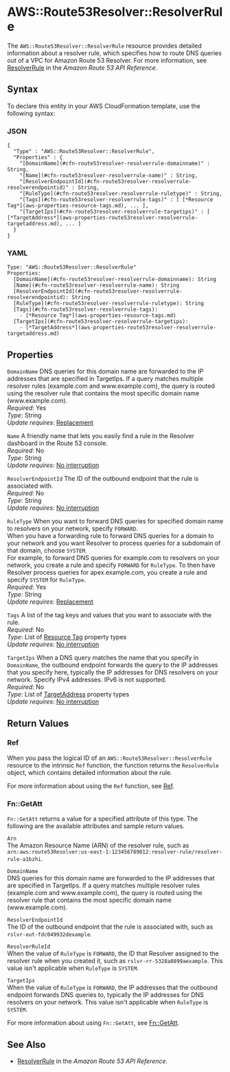 # AWS::Route53Resolver::ResolverRule<a name="aws-resource-route53resolver-resolverrule"></a>

The `AWS::Route53Resolver::ResolverRule` resource provides detailed information about a resolver rule, which specifies how to route DNS queries out of a VPC for Amazon Route 53 Resolver\. For more information, see [ResolverRule](https://docs.aws.amazon.com/Route53/latest/APIReference/API_route53resolver_ResolverRule.html) in the *Amazon Route 53 API Reference*\. 

## Syntax<a name="aws-resource-route53resolver-resolverrule-syntax"></a>

To declare this entity in your AWS CloudFormation template, use the following syntax:

### JSON<a name="aws-resource-route53resolver-resolverrule-syntax.json"></a>

```
{
  "Type" : "AWS::Route53Resolver::ResolverRule",
  "Properties" : {
    "[DomainName](#cfn-route53resolver-resolverrule-domainname)" : String,
    "[Name](#cfn-route53resolver-resolverrule-name)" : String,
    "[ResolverEndpointId](#cfn-route53resolver-resolverrule-resolverendpointid)" : String,
    "[RuleType](#cfn-route53resolver-resolverrule-ruletype)" : String,
    "[Tags](#cfn-route53resolver-resolverrule-tags)" : [ [*Resource Tag*](aws-properties-resource-tags.md), ... ],
    "[TargetIps](#cfn-route53resolver-resolverrule-targetips)" : [ [*TargetAddress*](aws-properties-route53resolver-resolverrule-targetaddress.md), ... ]
  }
}
```

### YAML<a name="aws-resource-route53resolver-resolverrule-syntax.yaml"></a>

```
Type: "AWS::Route53Resolver::ResolverRule"
Properties:
  [DomainName](#cfn-route53resolver-resolverrule-domainname): String
  [Name](#cfn-route53resolver-resolverrule-name): String
  [ResolverEndpointId](#cfn-route53resolver-resolverrule-resolverendpointid): String
  [RuleType](#cfn-route53resolver-resolverrule-ruletype): String
  [Tags](#cfn-route53resolver-resolverrule-tags): 
    - [*Resource Tag*](aws-properties-resource-tags.md)
  [TargetIps](#cfn-route53resolver-resolverrule-targetips): 
    - [*TargetAddress*](aws-properties-route53resolver-resolverrule-targetaddress.md)
```

## Properties<a name="aws-resource-route53resolver-resolverrule-properties"></a>

`DomainName`  <a name="cfn-route53resolver-resolverrule-domainname"></a>
DNS queries for this domain name are forwarded to the IP addresses that are specified in TargetIps\. If a query matches multiple resolver rules \(example\.com and www\.example\.com\), the query is routed using the resolver rule that contains the most specific domain name \(www\.example\.com\)\.   
 *Required*: Yes  
 *Type*: String  
 *Update requires*: [Replacement](using-cfn-updating-stacks-update-behaviors.md#update-replacement) 

`Name`  <a name="cfn-route53resolver-resolverrule-name"></a>
A friendly name that lets you easily find a rule in the Resolver dashboard in the Route 53 console\.  
 *Required*: No  
 *Type*: String  
 *Update requires*: [No interruption](using-cfn-updating-stacks-update-behaviors.md#update-no-interrupt) 

`ResolverEndpointId`  <a name="cfn-route53resolver-resolverrule-resolverendpointid"></a>
The ID of the outbound endpoint that the rule is associated with\.  
 *Required*: No  
 *Type*: String  
 *Update requires*: [No interruption](using-cfn-updating-stacks-update-behaviors.md#update-no-interrupt) 

`RuleType`  <a name="cfn-route53resolver-resolverrule-ruletype"></a>
When you want to forward DNS queries for specified domain name to resolvers on your network, specify `FORWARD`\.  
When you have a forwarding rule to forward DNS queries for a domain to your network and you want Resolver to process queries for a subdomain of that domain, choose `SYSTEM`\.  
For example, to forward DNS queries for example\.com to resolvers on your network, you create a rule and specify `FORWARD` for `RuleType`\. To then have Resolver process queries for apex\.example\.com, you create a rule and specify `SYSTEM` for `RuleType`\.  
 *Required*: Yes  
 *Type*: String  
 *Update requires*: [Replacement](using-cfn-updating-stacks-update-behaviors.md#update-replacement) 

`Tags`  <a name="cfn-route53resolver-resolverrule-tags"></a>
A list of the tag keys and values that you want to associate with the rule\.  
 *Required*: No  
 *Type*: List of [Resource Tag](aws-properties-resource-tags.md) property types  
 *Update requires*: [No interruption](using-cfn-updating-stacks-update-behaviors.md#update-no-interrupt) 

`TargetIps`  <a name="cfn-route53resolver-resolverrule-targetips"></a>
When a DNS query matches the name that you specify in `DomainName`, the outbound endpoint forwards the query to the IP addresses that you specify here, typically the IP addresses for DNS resolvers on your network\. Specify IPv4 addresses\. IPv6 is not supported\.   
 *Required*: No  
 *Type*: List of [TargetAddress](aws-properties-route53resolver-resolverrule-targetaddress.md) property types  
 *Update requires*: [No interruption](using-cfn-updating-stacks-update-behaviors.md#update-no-interrupt) 

## Return Values<a name="aws-resource-route53resolver-resolverrule-returnvalues"></a>

### Ref<a name="aws-resource-route53resolver-resolverrule-ref"></a>

When you pass the logical ID of an `AWS::Route53Resolver::ResolverRule` resource to the intrinsic `Ref` function, the function returns the `ResolverRule` object, which contains detailed information about the rule\. 

For more information about using the `Ref` function, see [Ref](intrinsic-function-reference-ref.md)\. 

### Fn::GetAtt<a name="aws-resource-route53resolver-resolverrule-getatt"></a>

 `Fn::GetAtt` returns a value for a specified attribute of this type\. The following are the available attributes and sample return values\. 

`Arn`  
The Amazon Resource Name \(ARN\) of the resolver rule, such as `arn:aws:route53Resolver:us-east-1:123456789012:resolver-rule/resolver-rule-a1bzhi`\.

`DomainName`  
DNS queries for this domain name are forwarded to the IP addresses that are specified in TargetIps\. If a query matches multiple resolver rules \(example\.com and www\.example\.com\), the query is routed using the resolver rule that contains the most specific domain name \(www\.example\.com\)\. 

`ResolverEndpointId`  
The ID of the outbound endpoint that the rule is associated with, such as `rslvr-out-fdc049932dexample`\.

`ResolverRuleId`  
When the value of `RuleType` is `FORWARD`, the ID that Resolver assigned to the resolver rule when you created it, such as `rslvr-rr-5328a0899aexample`\. This value isn't applicable when `RuleType` is `SYSTEM`\.

`TargetIps`  
When the value of `RuleType` is `FORWARD`, the IP addresses that the outbound endpoint forwards DNS queries to, typically the IP addresses for DNS resolvers on your network\. This value isn't applicable when `RuleType` is `SYSTEM`\.

For more information about using `Fn::GetAtt`, see [Fn::GetAtt](intrinsic-function-reference-getatt.md)\. 

## See Also<a name="aws-resource-route53resolver-resolverrule-seealso"></a>
+ [ResolverRule](https://docs.aws.amazon.com/Route53/latest/APIReference/API_route53resolver_ResolverRule.html) in the *Amazon Route 53 API Reference*\.
